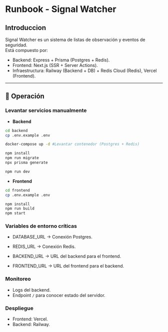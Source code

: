 # Runbook - Signal Watcher

## Introduccion
Signal Watcher es un sistema de listas de observación y eventos de seguridad.  
Está compuesto por:
- Backend: Express + Prisma (Postgres + Redis).
- Frontend: Next.js (SSR + Server Actions).
- Infraestructura: Railway (Backend + DB) + Redis Cloud (Redis), Vercel (Frontend).

---
## 🚀 Operación

### Levantar servicios manualmente
- **Backend**
```bash
cd backend
cp .env.example .env

docker-compose up -d #Levantar contenedor (Postgres + Redis)

npm install
npm run migrate
npx prisma generate

npm run dev
```
- **Frontend**
```bash
cd frontend
cp .env.example .env

npm install
npm run build
npm start
```

### Variables de entorno críticas
- DATABASE_URL → Conexión Postgres.

- REDIS_URL → Conexión Redis.

- BACKEND_URL → URL del backend para el frontend.

- FRONTEND_URL → URL del frontend para el backend.

### Monitoreo
- Logs del backend.
- Endpoint `/` para conocer estado del servidor.

### Despliegue
- Frontend: Vercel.
- Backend: Railway.